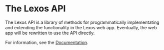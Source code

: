 # The Lexos API

The Lexos API is a library of methods for programmatically implementating and extending the functionality in the Lexos web app. Eventually, the web app will be rewritten to use the API directly.

For information, see the [Documentation](https://scottkleinman.github.io/lexos/).
